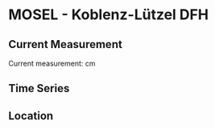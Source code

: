 # MOSEL - Koblenz-Lützel DFH

## Current Measurement

Current measurement: <Value topic="rivers/pegel-online/MOSEL/Koblenz-Lützel DFH/measurementValue"/> cm

## Time Series

<TimeSeries topic="rivers/pegel-online/MOSEL/Koblenz-Lützel DFH/measurementValue" period="week" />

## Location

<WorldMap>
  <Marker lat="50.36491221885327" lon="7.590794333417597" labelTopic="rivers/pegel-online/MOSEL/Koblenz-Lützel DFH" />
</WorldMap>
